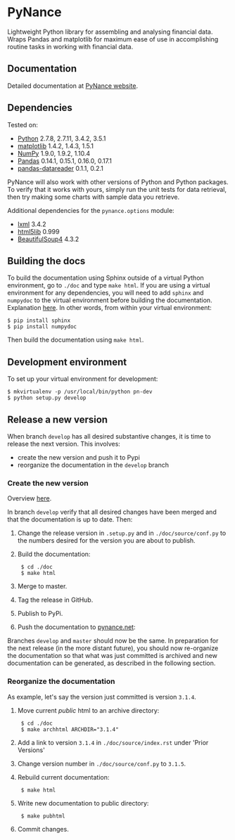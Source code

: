 PyNance
===
Lightweight Python library for assembling and analysing
financial data. Wraps Pandas and matplotlib for maximum
ease of use in accomplishing routine tasks in working with financial data.

Documentation
---
Detailed documentation at [PyNance website](http://pynance.net/).

Dependencies
---
Tested on:
* [Python](https://www.python.org/) 2.7.8, 2.7.11, 3.4.2, 3.5.1
* [matplotlib](http://matplotlib.org/index.html) 1.4.2, 1.4.3, 1.5.1
* [NumPy](http://www.numpy.org/) 1.9.0, 1.9.2, 1.10.4
* [Pandas](http://pandas.pydata.org/) 0.14.1, 0.15.1, 0.16.0, 0.17.1
* [pandas-datareader](https://github.com/pydata/pandas-datareader) 0.1.1, 0.2.1

PyNance will also work with other versions of Python
and Python packages. To verify that it works with yours,
simply run the unit tests for data retrieval, then try
making some charts with sample data you retrieve.

Additional dependencies for the `pynance.options` module:
* [lxml](http://lxml.de/) 3.4.2
* [html5lib](https://pypi.python.org/pypi/html5lib) 0.999
* [BeautifulSoup4](https://pypi.python.org/pypi/beautifulsoup4/4.3.2) 4.3.2

Building the docs
---
To build the documentation using Sphinx outside of a virtual Python environment,
go to `./doc` and type `make html`. If you are using a virtual environment for any
dependencies, you will need to add `sphinx` and `numpydoc` to the virtual
environment before building the documentation. Explanation 
[here](http://stackoverflow.com/questions/4122040/how-to-make-sphinx-look-for-modules-in-virtualenv-while-building-html).
In other words, from within your virtual environment:

    $ pip install sphinx
    $ pip install numpydoc

Then build the documentation using `make html`.

Development environment
---
To set up your virtual environment for development:

    $ mkvirtualenv -p /usr/local/bin/python pn-dev
    $ python setup.py develop

Release a new version
---
When branch `develop` has all desired substantive changes, it is
time to release the next version. This involves:

- create the new version and push it to Pypi
- reorganize the documentation in the `develop` branch

### Create the new version
Overview [here](http://peterdowns.com/posts/first-time-with-pypi.html).

In branch `develop` verify that all desired changes have been merged and that 
the documentation is up to date. Then:

1. Change the release version in `.setup.py` and in `./doc/source/conf.py` to the numbers desired for the
   version you are about to publish.
1. Build the documentation:

        $ cd ./doc
        $ make html
1. Merge to master.
1. Tag the release in GitHub.
1. Publish to PyPi.
1. Push the documentation to [pynance.net](http://pynance.net/):

Branches `develop` and `master` should now be the same. In preparation for the next
release (in the more distant future), you should now re-organize the 
documentation so that what was just committed
is archived and new documentation can be generated, as described in the following section.

### Reorganize the documentation
As example, let's say the version just committed is version `3.1.4`.

1. Move current *public* html to an archive directory:

        $ cd ./doc
        $ make archhtml ARCHDIR="3.1.4"
1. Add a link to version `3.1.4` in `./doc/source/index.rst` under 'Prior Versions'
1. Change version number in `./doc/source/conf.py` to `3.1.5`.
1. Rebuild current documentation:

        $ make html
1. Write new documentation to public directory:
    
        $ make pubhtml
1. Commit changes.

